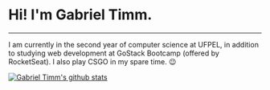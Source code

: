 # Hi! I'm Gabriel Timm.
***
I am currently in the second year of computer science at UFPEL, in addition to studying web development at GoStack Bootcamp (offered by RocketSeat). I also play CSGO in my spare time. :wink:

[![Gabriel Timm's github stats](https://github-readme-stats.vercel.app/api?username=gstimm&show_icons=true&theme=cobalt)](https://github.com/gstimm/github-readme-stats)
